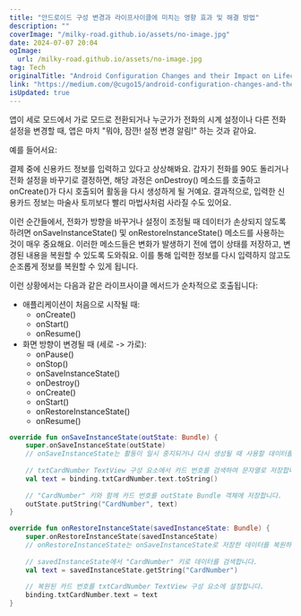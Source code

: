 ```yaml
---
title: "안드로이드 구성 변경과 라이프사이클에 미치는 영향 효과 및 해결 방법"
description: ""
coverImage: "/milky-road.github.io/assets/no-image.jpg"
date: 2024-07-07 20:04
ogImage: 
  url: /milky-road.github.io/assets/no-image.jpg
tag: Tech
originalTitle: "Android Configuration Changes and their Impact on Lifecycle: Effects and Solutions"
link: "https://medium.com/@cugo15/android-configuration-changes-and-their-impact-on-lifecycle-effects-and-solutions-190a2359c6ec"
isUpdated: true
---
```






앱이 세로 모드에서 가로 모드로 전환되거나 누군가가 전화의 시계 설정이나 다른 전화 설정을 변경할 때, 앱은 마치 "뭐야, 잠깐! 설정 변경 알림!" 하는 것과 같아요.

예를 들어서요:

결제 중에 신용카드 정보를 입력하고 있다고 상상해봐요. 갑자기 전화를 90도 돌리거나 전화 설정을 바꾸기로 결정하면, 해당 과정은 onDestroy() 메소드를 호출하고 onCreate()가 다시 호출되어 활동을 다시 생성하게 될 거예요. 결과적으로, 입력한 신용카드 정보는 마술사 토끼보다 빨리 마법사처럼 사라질 수도 있어요.

이런 순간들에서, 전화가 방향을 바꾸거나 설정이 조정될 때 데이터가 손상되지 않도록 하려면 onSaveInstanceState() 및 onRestoreInstanceState() 메소드를 사용하는 것이 매우 중요해요. 이러한 메소드들은 변화가 발생하기 전에 앱이 상태를 저장하고, 변경된 내용을 복원할 수 있도록 도와줘요. 이를 통해 입력한 정보를 다시 입력하지 않고도 순조롭게 정보를 복원할 수 있게 됩니다.

<div class="content-ad"></div>

이런 상황에서는 다음과 같은 라이프사이클 메서드가 순차적으로 호출됩니다:

- 애플리케이션이 처음으로 시작될 때:
  - onCreate()
  - onStart()
  - onResume()
- 화면 방향이 변경될 때 (세로 -> 가로):
  - onPause()
  - onStop()
  - onSaveInstanceState()
  - onDestroy()
  - onCreate()
  - onStart()
  - onRestoreInstanceState()
  - onResume()

```kotlin
override fun onSaveInstanceState(outState: Bundle) {
    super.onSaveInstanceState(outState)
    // onSaveInstanceState는 활동이 일시 중지되거나 다시 생성될 때 사용할 데이터를 저장하는 데 사용됩니다.
    
    // txtCardNumber TextView 구성 요소에서 카드 번호를 검색하여 문자열로 저장합니다.
    val text = binding.txtCardNumber.text.toString()
    
    // "CardNumber" 키와 함께 카드 번호를 outState Bundle 객체에 저장합니다.
    outState.putString("CardNumber", text)
}

override fun onRestoreInstanceState(savedInstanceState: Bundle) {
    super.onRestoreInstanceState(savedInstanceState)
    // onRestoreInstanceState는 onSaveInstanceState로 저장한 데이터를 복원하는 데 사용됩니다.
    
    // savedInstanceState에서 "CardNumber" 키로 데이터를 검색합니다.
    val text = savedInstanceState.getString("CardNumber")
    
    // 복원된 카드 번호를 txtCardNumber TextView 구성 요소에 설정합니다.
    binding.txtCardNumber.text = text
}
```